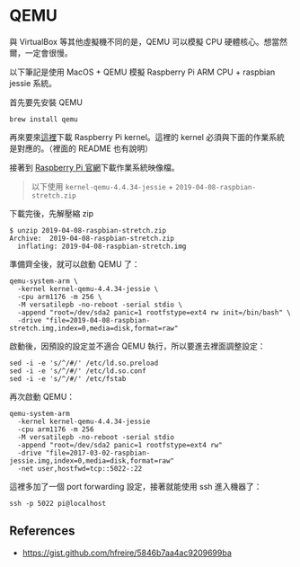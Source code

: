 # QEMU

與 VirtualBox 等其他虛擬機不同的是，QEMU 可以模擬 CPU 硬體核心。想當然爾，一定會很慢。

以下筆記是使用 MacOS + QEMU 模擬 Raspberry Pi ARM CPU + raspbian jessie 系統。

首先要先安裝 QEMU

```
brew install qemu
```

再來要來[這裡](https://github.com/dhruvvyas90/qemu-rpi-kernel)下載 Raspberry Pi kernel。這裡的 kernel 必須與下面的作業系統是對應的。（裡面的 README 也有說明）

接著到 [Raspberry Pi 官網](https://downloads.raspberrypi.org/raspbian/images/)下載作業系統映像檔。

> 以下使用 `kernel-qemu-4.4.34-jessie` + `2019-04-08-raspbian-stretch.zip`

下載完後，先解壓縮 zip

```
$ unzip 2019-04-08-raspbian-stretch.zip
Archive:  2019-04-08-raspbian-stretch.zip
  inflating: 2019-04-08-raspbian-stretch.img
```

準備齊全後，就可以啟動 QEMU 了：

```
qemu-system-arm \
  -kernel kernel-qemu-4.4.34-jessie \
  -cpu arm1176 -m 256 \
  -M versatilepb -no-reboot -serial stdio \
  -append "root=/dev/sda2 panic=1 rootfstype=ext4 rw init=/bin/bash" \
  -drive "file=2019-04-08-raspbian-stretch.img,index=0,media=disk,format=raw"
```

啟動後，因預設的設定並不適合 QEMU 執行，所以要進去裡面調整設定：

```
sed -i -e 's/^/#/' /etc/ld.so.preload
sed -i -e 's/^/#/' /etc/ld.so.conf
sed -i -e 's/^/#/' /etc/fstab
```

再次啟動 QEMU：

```
qemu-system-arm
  -kernel kernel-qemu-4.4.34-jessie 
  -cpu arm1176 -m 256 
  -M versatilepb -no-reboot -serial stdio 
  -append "root=/dev/sda2 panic=1 rootfstype=ext4 rw" 
  -drive "file=2017-03-02-raspbian-jessie.img,index=0,media=disk,format=raw" 
  -net user,hostfwd=tcp::5022-:22
```

這裡多加了一個 port forwarding 設定，接著就能使用 ssh 進入機器了：

```
ssh -p 5022 pi@localhost
```

## References

* https://gist.github.com/hfreire/5846b7aa4ac9209699ba
